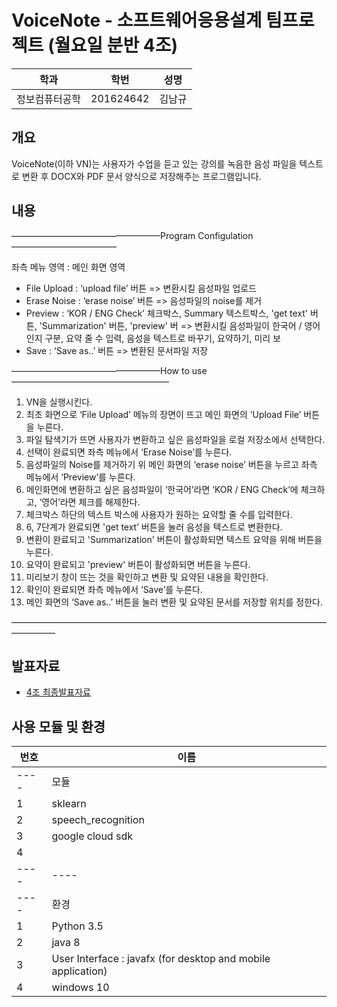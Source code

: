   # VoiceNote - 소프트웨어응용설계 팀프로젝트 (월요일 분반 4조)

학과 | 학번 | 성명
---- | ---- | ---- 
정보컴퓨터공학 |201624642 |김남규

 
 
## 개요

﻿VoiceNote(이하 VN)는 사용자가 수업을 듣고 있는 강의를 녹음한 음성 파일을 텍스트로 변환 후 DOCX와 PDF 문서 양식으로 저장해주는 프로그램입니다.
 
## 내용

—————————————————Program Configulation————————————


좌측 메뉴 영역 : 메인 화면 영역

 - File Upload : ‘upload file’ 버튼 
	=> 변환시킬 음성파일 업로드
 - Erase Noise : ‘erase noise’ 버튼
	=> 음성파일의 noise를 제거
 - Preview : ‘KOR / ENG Check’ 체크박스, Summary 텍스트박스, 'get text' 버튼, 'Summarization' 버튼, 'preview' 버
	=> 변환시킬 음성파일이 한국어 / 영어인지 구분, 요약 줄 수 입력, 음성을 텍스트로 바꾸기, 요약하기, 미리 보
 - Save : ‘Save as..’ 버튼 
	=> 변환된 문서파일 저장


—————————————————How to use——————————————————


1. VN을 실행시킨다.
2. 최초 화면으로 ‘File Upload’ 메뉴의 장면이 뜨고 메인 화면의 ‘Upload File’ 버튼을 누른다.
3. 파일 탐색기가 뜨면 사용자가 변환하고 싶은 음성파일을 로컬 저장소에서 선택한다.
4. 선택이 완료되면 좌측 메뉴에서 ‘Erase Noise’를 누른다.
5. 음성파일의 Noise를 제거하기 위 메인 화면의 ‘erase noise’ 버튼을 누르고 좌측 메뉴에서 ‘Preview’를 누른다.
6. 메인화면에 변환하고 싶은 음성파일이 ‘한국어’라면 ‘KOR / ENG Check’에 체크하고, ‘영어’라면 체크를 해제한다.
7. 체크박스 하단의 텍스트 박스에 사용자가 원하는 요약할 줄 수를 입력한다.
8. 6, 7단계가 완료되면 'get text’ 버튼을 눌러 음성을 텍스트로 변환한다.
9. 변환이 완료되고 'Summarization' 버튼이 활성화되면 텍스트 요약을 위해 버튼을 누른다.
10. 요약이 완료되고 'preview' 버튼이 활성화되면 버튼을 누른다.
11. 미리보기 창이 뜨는 것을 확인하고 변환 및 요약된 내용을 확인한다.
12. 확인이 완료되면 좌측 메뉴에서 ‘Save’를 누른다.
13. 메인 화면의 ‘Save as..’ 버튼을 눌러 변환 및 요약된 문서를 저장할 위치를 정한다.


—————————————————————————————————————————


## 발표자료 
* [4조 최종발표자료](https://docs.google.com/presentation/d/1wOIi1PN_HzzbrFe8FhQwdOcHBAo5RbS4MbjSNuGLmwg/edit?usp=sharing) 

## 사용 모듈 및 환경 

번호 | 이름
---- | ---- 
---- | 모듈
1 | sklearn
2 | speech_recognition
3 | google cloud sdk
4 | 
---- | ----
---- | 환경
1 | Python 3.5
2 | java 8
3 | User Interface : javafx (for desktop and mobile application)
4 | windows 10
